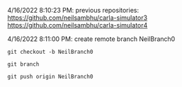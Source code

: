 4/16/2022 8:10:23 PM: previous repositories:
https://github.com/neilsambhu/carla-simulator3
https://github.com/neilsambhu/carla-simulator4

4/16/2022 8:11:00 PM: create remote branch NeilBranch0
```
git checkout -b NeilBranch0
```
```
git branch
```
```
git push origin NeilBranch0
```